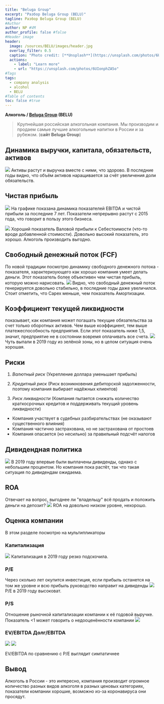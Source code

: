 ```yaml
---
title: "Beluga Group"
excerpt: "Разбор Beluga Group (BELU)"
tagline: Разбор Beluga Group (BELU)
#Author
author: NP #VM
author_profile: false #false
#Header image
header:
  image: /sources/BELU/images/header.jpg
  overlay_filter: 0.5
  caption: "Photo credit: [**Unsplash**](https://unsplash.com/photos/6UIonphZA5o)"
  actions:
    - label: "Learn more"
    - url: "https://unsplash.com/photos/6UIonphZA5o"
#Tags
tags:
  - company analysis
  - alcohol
  - BELU
#Table of contents
toc: false #true
---
```


**Алкоголь / [Beluga Group](https://belugagroup.ru) (BELU)**

> Крупнейшая российская алкогольная компания.
Мы производим и продаем самые лучшие алкогольные напитки в России и за рубежом. (**сайт Beluga Group**)

## Динамика выручки, капитала, обязательств, активов

![](../sources/BELU/images/assets.png)
Активы растут и выручка вместе с ними, что здорово. 
В последние годы видно, что объём активов наращивается за счёт увеличения доли обязательств. 

## Чистая прибыль
![](../sources/BELU/images/net_profit.png)
На графике показана динамика показателей EBITDA и чистой прибыли за последние 7 лет. 
Показатели непрерывно растут с 2015 года, что говорит в пользу этого бизнеса.

![](../sources/BELU/images/revenue_cost_price.png)
Хороший показатель Валовой прибыли к Себестоимости (что-то вроде добавленной стоимости).
Довольно высокий показатель, это хорошо. Алкоголь производить выгодно.

## Свободный денежный поток (FCF)
По новой традиции посмотрю динамику свободного денежного потока - показателя, характеризующего как хорошо компания умеет делать деньги.
Этот показатель более объективен чем чистая прибыль, которую можно нарисовать.
![](../sources/BELU/images/fcf.png)
Видно, что свободный денежный поток генерируется довольно стабильно, в последние годы даже увеличился.
Стоит отметить, что Capex меньше, чем показатель Амортизации.

## Коэффициент текущей ликвидности
показывает, как компания может погашать текущие обязательства за счет только оборотных активов.
Чем выше коэффициент, тем выше платежеспособность предприятия. Если этот показатель ниже 1,5, значит, предприятие не в состоянии вовремя оплачивать все счета.
![](../sources/BELU/images/liquid.png)
Чуть выпали в 2019 году из зелёной зоны, но в целом ситуация очень хорошая.

<!-- ## Выручка
Теперь посмотрю детальнее на выручку
![](../sources/HIMC/images/revenue_export.png)
По сравнению с 2018 годом доля России в выручке возросла.
Видимо тренд на Россию будет продолжаться и дальше, тем более, что компания участвует в программе по импортозамещению и будет забирать рынок в России

Статистики по продажам разных видов продуктов не представлено в отчёте МСФО. -->

## Риски
1. *Валютный риск* 
    (Укрепление доллара уменьшает прибыль)
    
1. *Кредитный риск*
    (Риск возникновения дебиторской задолженности, поэтому компания выбирает надёжных клиентов)
    
1. *Риск ликвидности*
    (Компания пытается снижать количество краткосрочных кредитов и поддерживать текущий уровень ликвидности)
    
* Компания участвует в судебных разбирательствах (не оказывают существенного влияния)
* Компания частично застрахована, но не застрахована от простоев
* Компания опасается (но несильно) за правильный подсчёт налогов

## Дивидендная политика
![](../sources/BELU/images/dividend_share_percent.png)
В 2019 году впервые были выплачены дивиденды, однако с небольшим процентом.
Но компания пока растёт, так что такая ситуация по дивидендам ожидаема.

## ROA
Отвечает на вопрос, выгоднее ли "владельцу" всё продать и положить деньги на депозит?
![](../sources/BELU/images/ROA.png)
ROA на довольно низком уровне, нехорошо.

## Оценка компании
В этом разделе посмотрю на мультипликаторы

### Капитализация
![](../sources/BELU/images/capitalization.png)
Капитализация в 2019 году резко подскочила.

### P/E
Через сколько лет окупится инвестиция, если прибыль останется на том же уровне и всю прибыль руководство направит на дивиденды
![](../sources/BELU/images/PE.png)
P/E в 2019 году высоковат.

### P/S
Отношение рыночной капитализации компании к её годовой выручке. 
Показатель <1 может говорить о недооценённости компании
![](../sources/BELU/images/PS.png)

### EV/EBITDA Долг/EBITDA
![](../sources/BELU/images/EV_EBITDA.png)
![](../sources/BELU/images/Debt_EBITDA.png)

EV/EBITDA по сравнению с P/E выглядит симпатичнее

<!-- ## [Планы](https://www.himprom.com/presscentr/news/11636/) на будущее

1. В 2019 построили единственное в РФ производство реагента для нейтрализации стоков процесса золотодобычи и водоподготовки
1. Реализуется (до 2022) создание нового производства пероксида водорода по антрахиноновой технологии мощностью 50 тысяч тонн в год
1. Несколько проектов по оптимизации затрат -->

## Вывод
Алкоголь в России - это интересно, компания производит огромное количество разных видов алкоголя в разных ценовых категориях, 
показатели компании хорошие, возможно из-за коронавируса они просядут. 
